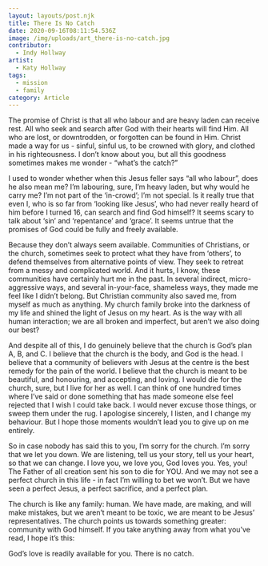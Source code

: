 ```yaml
---
layout: layouts/post.njk
title: There Is No Catch
date: 2020-09-16T08:11:54.536Z
image: /img/uploads/art_there-is-no-catch.jpg
contributor:
  - Indy Hollway
artist:
  - Katy Hollway
tags:
  - mission
  - family
category: Article
---
```

The promise of Christ is that all who labour and are heavy laden can receive rest. All who seek and search after God with their hearts will find Him. All who are lost, or downtrodden, or forgotten can be found in Him. Christ made a way for us - sinful, sinful us, to be crowned with glory, and clothed in his righteousness. I don’t know about you, but all this goodness sometimes makes me wonder - “what’s the catch?”

I used to wonder whether when this Jesus feller says “all who labour”, does he also mean me? I’m labouring, sure, I’m heavy laden, but why would he carry me? I’m not part of the ‘in-crowd’; I’m not special. Is it really true that even I, who is so far from ‘looking like Jesus’, who had never really heard of him before I turned 16, can search and find God himself? It seems scary to talk about ‘sin’ and ‘repentance’ and ‘grace’. It seems untrue that the promises of God could be fully and freely available.

Because they don’t always seem available. Communities of Christians, or the church, sometimes seek to protect what they have from ‘others’, to defend themselves from alternative points of view. They seek to retreat from a messy and complicated world. And it hurts, I know, these communities have certainly hurt me in the past. In several indirect, micro-aggressive ways, and several in-your-face, shameless ways, they made me feel like I didn’t belong. But Christian community also saved me, from myself as much as anything. My church family broke into the darkness of my life and shined the light of Jesus on my heart. As is the way with all human interaction; we are all broken and imperfect, but aren’t we also doing our best?

And despite all of this, I do genuinely believe that the church is God’s plan A, B, and C. I believe that the church is the body, and God is the head. I believe that a community of believers with Jesus at the centre is the best remedy for the pain of the world. I believe that the church is meant to be beautiful, and honouring, and accepting, and loving. I would die for the church, sure, but I live for her as well. I can think of one hundred times where I’ve said or done something that has made someone else feel rejected that I wish I could take back. I would never excuse those things, or sweep them under the rug. I apologise sincerely, I listen, and I change my behaviour. But I hope those moments wouldn’t lead you to give up on me entirely.

So in case nobody has said this to you, I’m sorry for the church. I’m sorry that we let you down. We are listening, tell us your story, tell us your heart, so that we can change. I love you, we love you, God loves you. Yes, you! The Father of all creation sent his son to die for YOU. And we may not see a perfect church in this life - in fact I’m willing to bet we won’t. But we have seen a perfect Jesus, a perfect sacrifice, and a perfect plan.

The church is like any family: human. We have made, are making, and will make mistakes, but we aren’t meant to be toxic, we are meant to be Jesus’ representatives. The church points us towards something greater: community with God himself. If you take anything away from what you’ve read, I hope it’s this:

God’s love is readily available for you. There is no catch.